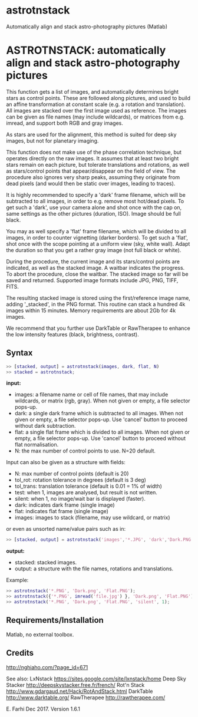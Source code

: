 # astrotnstack
Automatically align and stack astro-photography pictures (Matlab)

ASTROTNSTACK: automatically align and stack astro-photography pictures
======================================================================

This function gets a list of images, and automatically determines bright stars
as control points. These are followed along pictures, and used to build an 
affine transformation at constant scale (e.g. a rotation and translation).
All images are stacked over the first image used as reference. The images can
be given as file names (may include wildcards), or matrices from e.g. imread,
and support both RGB and gray images.

As stars are used for the alignment, this method is suited for deep sky 
images, but not for planetary imaging.

This function does not make use of the phase correlation technique, but
operates directly on the raw images. It assumes that at least two bright  
stars remain on each picture, but tolerate translations and rotations, as
well as stars/control points that appear/disappear on the field of view.
The procedure also ignores very sharp peaks, assuming they originate from dead
pixels (and would then be static over images, leading to traces).

It is highly recommended to specify a 'dark' frame filename, which will be
subtracted to all images, in order to e.g. remove most hot/dead pixels.
To get such a 'dark', use your camera alone and shot once with the cap on, same
settings as the other pictures (duration, ISO). Image should be full black.

You may as well specify a 'flat' frame filename, which will be divided
to all images, in order to counter vignetting (darker borders).
To get such a 'flat', shot once with the scope pointing at a uniform view 
(sky, white wall). Adapt the duration so that you get a rather gray image 
(not full black or white).

During the procedure, the current image and its stars/control points are 
indicated, as well as the stacked image. A waitbar indicates the progress.
To abort the procedure, close the waitbar. The stacked image so far will be
saved and returned.
Supported image formats include JPG, PNG, TIFF, FITS.

The resulting stacked image is stored using the first/reference image name,
adding '_stacked', in the PNG format. This routine can stack a hundred 4k
images within 15 minutes. Memory requirements are about 2Gb for 4k images.

We recommend that you further use DarkTable or RawTherapee to enhance the low
intensity features (black, brightness, contrast).

Syntax
------
```matlab
>> [stacked, output] = astrotnstack(images, dark, flat, N)
>> stacked = astrotnstack;
```

**input:**

- images: a filename name or cell of file names, that may include wildcards, or
      matrix (rgb, gray). When not given or empty, a file selector pops-up.
- dark: a single dark frame which is subtracted to all images.
    When not given or empty, a file selector pops-up. Use 'cancel' button
    to proceed without dark subtraction.
- flat: a single flat frame which is divided to all images. 
    When not given or empty, a file selector pops-up. Use 'cancel' button
    to proceed without flat normalisation.
- N:    the max number of control points to use. N=20 default.

Input can also be given as a structure with fields:

- N:         max number of control points              (default is 20)
- tol_rot:   rotation    tolerance in degrees       (default is 3 deg)
- tol_trans: translation tolerance     (default is 0.01 = 1% of width)
- test:      when 1, images are analysed, but result is not written.
- silent:    when 1, no image/wait bar is displayed (faster).
- dark:      indicates dark frame (single image)
- flat:      indicates flat frame (single image)
- images:    images to stack (filename, may use wildcard, or matrix)

or even as unsorted name/value pairs such as in:
```matlab
>> [stacked, output] = astrotnstack('images','*.JPG', 'dark','Dark.PNG', 'N',15)
```

**output:**

- stacked:  stacked images.
- output:   a structure with the file names, rotations and translations.

Example:
```matlab
>> astrotnstack('*.PNG', 'Dark.png', 'Flat.PNG');
>> astrotnstack({'*.PNG', imread('file.jpg') }, 'Dark.png', 'Flat.PNG');
>> astrotnstack('*.PNG', 'Dark.png', 'Flat.PNG', 'silent', 1);
```

Requirements/Installation
-------------------------
Matlab, no external toolbox. 

Credits
-------
http://nghiaho.com/?page_id=671

See also: LxNstack         https://sites.google.com/site/lxnstack/home
      Deep Sky Stacker http://deepskystacker.free.fr/french/
      Rot'n Stack      http://www.gdargaud.net/Hack/RotAndStack.html
      DarkTable        http://www.darktable.org/
      RawTherapee      http://rawtherapee.com/

E. Farhi Dec 2017. Version 1.6.1
